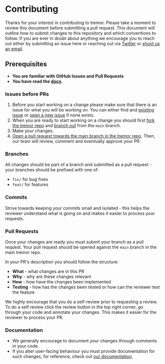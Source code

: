 # Contributing

Thanks for your interest in contributing to tremor. Please take a moment to review this document before submitting a pull request. This document will outline how to submit changes to this repository and which conventions to follow. If you are ever in doubt about anything we encourage you to reach out either by submitting an issue here or reaching out via [Twitter](https://twitter.com/tremorlabs) or [shoot us an email](mailto:hello@tremor.so).

## Prerequisites

- **You are familiar with GitHub Issues and Pull Requests**
- **You have read the [docs](https://www.tremor.so/docs/getting-started/introduction).**

### Issues before PRs

1. Before you start working on a change please make sure that there is an issue for what you will be working on. You can either find and [existing issue](https://github.com/tremorlabs/tremor/issues) or [open a new issue](https://github.com/tremorlabs/tremor/issues/new) if none exists.
2. When you are ready to start working on a change you should first [fork the tremor repo](https://help.github.com/en/github/getting-started-with-github/fork-a-repo) and [branch out](https://help.github.com/en/github/collaborating-with-issues-and-pull-requests/creating-and-deleting-branches-within-your-repository) from the `main` branch.
3. Make your changes.
4. [Open a pull request towards the main branch in the tremor repo](https://help.github.com/en/github/collaborating-with-issues-and-pull-requests/creating-a-pull-request-from-a-fork). Then, our team will review, comment and eventually approve your PR.

### Branches

All changes should be part of a branch and submitted as a pull request - your branches should be prefixed with one of:

- `fix/` for bug fixes
- `feat/` for features

### Commits

Strive towards keeping your commits small and isolated - this helps the reviewer understand what is going on and makes it easier to process your requests.

### Pull Requests

Once your changes are ready you must submit your branch as a pull request. Your pull request should be opened against the `main` branch in the main tremor repo.

In your PR's description you should follow the structure:

- **What** - what changes are in this PR
- **Why** - why are these changes relevant
- **How** - how have the changes been implemented
- **Testing** - how has the changes been tested or how can the reviewer test the feature

We highly encourage that you do a self-review prior to requesting a review. To do a self review click the review button in the top right corner, go through your code and annotate your changes. This makes it easier for the reviewer to process your PR.

### Documentation

- We generally encourage to document your changes through comments in your code.
- If you alter user-facing behaviour you must provide documentation for such changes, for reference, check out [our documentation]([url](https://www.tremor.so/docs/getting-started/introduction)).

